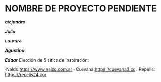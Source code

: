 # NOMBRE DE PROYECTO PENDIENTE

***alejandro***

***Julia***

***Lautaro***

***Agustina***

***Edgar***
 Elección de 5 sitios de inspiración:

 ·Naldo:https://www.naldo.com.ar
 · Cuevana:https://cuevana3.cc
 . Repelis: https://repelis24.co/ 
